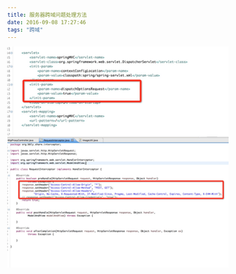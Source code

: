 ```yaml
---
title: 服务器跨域问题处理方法
date: 2016-09-08 17:27:46
tags: "跨域"
---
```


![webxml配置](服务器跨域问题处理方法/webxml配置.png)
![拦截器配置](服务器跨域问题处理方法/拦截器配置.png)





